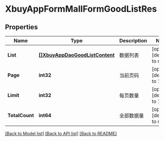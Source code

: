 # XbuyAppFormMallFormGoodListRes

## Properties
Name | Type | Description | Notes
------------ | ------------- | ------------- | -------------
**List** | [**[]XbuyAppDaoGoodListContent**](xbuy.app.dao.GoodListContent.md) | 数据列表 | [optional] [default to null]
**Page** | **int32** | 当前页码 | [optional] [default to 1]
**Limit** | **int32** | 每页数量 | [optional] [default to 10]
**TotalCount** | **int64** | 全部数据量 | [optional] [default to null]

[[Back to Model list]](../README.md#documentation-for-models) [[Back to API list]](../README.md#documentation-for-api-endpoints) [[Back to README]](../README.md)

